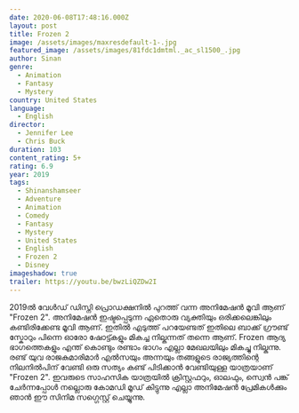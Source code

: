 ```yaml
---
date: 2020-06-08T17:48:16.000Z
layout: post
title: Frozen 2
image: /assets/images/maxresdefault-1-.jpg
featured_image: /assets/images/81fdc1dmtml._ac_sl1500_.jpg
author: Sinan
genre:
  - Animation
  - Fantasy
  - Mystery
country: United States
language:
  - English
director:
  - Jennifer Lee
  - Chris Buck
duration: 103
content_rating: 5+
rating: 6.9
year: 2019
tags:
  - Shinanshamseer
  - Adventure
  - Animation
  - Comedy
  - Fantasy
  - Mystery
  - United States
  - English
  - Frozen 2
  - Disney
imageshadow: true
trailer: https://youtu.be/bwzLiQZDw2I
---
```

2019ൽ വേൾഡ് ഡിസ്നി പ്രൊഡക്ഷനിൽ പുറത്ത് വന്ന അനിമേഷൻ മൂവി ആണ് "Frozen 2". 
അനിമേഷൻ ഇഷ്ടപ്പെടുന്ന ഏതൊരു വ്യക്തിയും ഒരിക്കലെങ്കിലും കണ്ടിരിക്കേണ്ട  മൂവി ആണ്.  ഇതിൽ എടുത്ത് പറയേണ്ടത് ഇതിലെ ബാക്ക് ഗ്രൗണ്ട് സ്കോറും പിന്നെ ഓരോ ഷോട്ട്കളും മികച്ച നില്കുന്നത് തന്നെ ആണ്. Frozen ആദ്യ ഭാഗത്തെകളും എന്ത് കൊണ്ടും രണ്ടാം ഭാഗം എല്ലാ മേഖലയിലും മികച്ചു നില്കുന്നു. രണ്ട് യുവ രാജകുമാരിമാർ എൽസയും അന്നയും തങ്ങളുടെ രാജ്യത്തിന്റെ നിലനിൽപിന് വേണ്ടി ഒരു സത്യം കണ്ട് പിടിക്കാൻ വേണ്ടിയുള്ള യാത്രയാണ് "Frozen 2". 
ഇവരുടെ സാഹസിക യാത്രയിൽ ക്രിസ്റ്റഫറും, ഓലഫും, സ്വെൻ പങ്ക് ചേർന്നപ്പോൾ നല്ലൊരു കോമഡി മൂഡ് കിട്ടുന്നു എല്ലാ അനിമേഷൻ പ്രേമികൾക്കും ഞാൻ ഈ സിനിമ സഗ്ഗെസ്റ്റ് ചെയ്യുന്നു.
